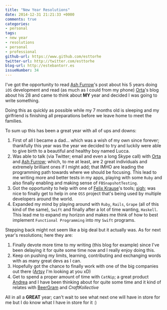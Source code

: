 ```yaml
---
title: "New Year Resolutions"
date: 2014-12-31 21:21:33 +0000
comments: true
categories:
- personal
tags:
- new year
- resolutions
- personal
- professional
github-url: https://www.github.com/esttorhe
twitter-url: http://twitter.com/esttorhe
blog-url: http://estebantorr.es
issueNumber: 34
---
```

I've got the opportunity to read [Ash Furrow][ash]'s post about his 5 years doing `iOS` development and read (as much as I could from my phone) [Orta][orta]'s blog about his 28 and came to think about **MY** year and decided I was going to write something.

<!-- more -->

Doing this as quickly as possible while my 7 months old is sleeping and my girlfriend is finishing all preparations before we leave home to meet the families.


To sum up this has been a great year with all of ups and downs:

1. First of all I became a dad… which was a wish of my own since forever; thankfully this year was the year we decided to try and luckily were able to give birth to a beautiful and healthy boy named Lucca.
2. Was able to talk (via Twitter; email and even a long Skype call) with [Orta][orta] and [Ash Furrow][ash]; which, to me at least, are 2 great individuals and extremely brilliant ones if I might add; that IMHO are leading the programming path towards where we should be focusing.
This lead to me writing more and better tests in my apps, playing with some `Ruby` and also finally enabling and making sense of `FBSnapshotTesting`.
3. Got the opportunity to help with one of [Felix Krause][krause]'s tools; [sigh](https://github.com/krausefx/sigh); was nice to finally get to help in one `OSS` project that's being used by multiple developers around the world.
4. Expanded my mind by playing around with `Ruby`, `Rails`, `Grape` (all of this kind of the same), `Swift` and finally after a lot of time wanting, `Haskell`. This lead me to expand my horizon and makes me think of how to best implement `Functional Programming` into my `Swift` programs.



Stepping back might not seem like a big deal but it actually was.
As for next year's resolutions; here they are:

1. Finally devote more time to my writing (this blog for example) since I've been delaying it for quite some time now and I really enjoy doing this.
2. Keep on pushing my limits, learning, contributing and exchanging words with as many great devs as I can.
3. Hopefully got the chance to finally work with one of the big companies out there ([Artsy][artsy] I'm looking at you xD)
4. Get to spend a proper amount of time with `CatNip`; a great product [Andrea][andrea] and I have been thinking about for quite some time and it kind of relates with [BeerGram](https://twitter.com/getbeergram) and *CraftKollective*



All in all a __**GREAT**__ year; can't wait to see what next one will have in store for me but I do know what I have in store for it :)

[orta]:https://twitter.com/orta
[ash]:https://twitter.com/ashfurrow
[krause]:https://twitter.com/krausefx
[artsy]:https://twitter.com/artsy
[andrea]:https://twitter.com/dredayli
